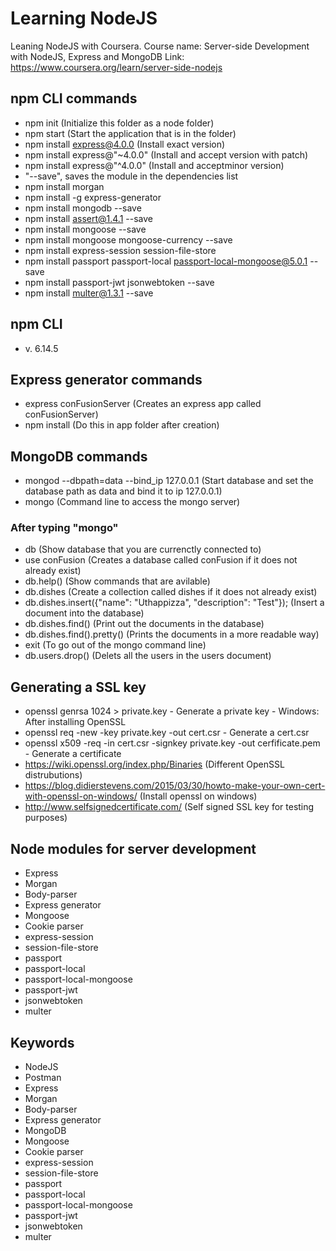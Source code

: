 # Learning NodeJS
Leaning NodeJS with Coursera.
Course name: Server-side Development with NodeJS, Express and MongoDB
Link: https://www.coursera.org/learn/server-side-nodejs

## npm CLI commands
- npm init (Initialize this folder as a node folder)
- npm start (Start the application that is in the folder)
- npm install express@4.0.0 (Install exact version) 
- npm install express@"~4.0.0" (Install and accept version with patch) 
- npm install express@"^4.0.0" (Install and acceptminor version) 
- "--save", saves the module in the dependencies list
- npm install morgan
- npm install -g express-generator
- npm install mongodb --save
- npm install assert@1.4.1 --save
- npm install mongoose --save
- npm install mongoose mongoose-currency --save
- npm install express-session session-file-store 
- npm install passport passport-local passport-local-mongoose@5.0.1 --save
- npm install passport-jwt jsonwebtoken --save
- npm install multer@1.3.1 --save

## npm CLI
- v. 6.14.5

## Express generator commands
- express conFusionServer (Creates an express app called conFusionServer)
- npm install (Do this in app folder after creation)

## MongoDB commands
- mongod --dbpath=data --bind_ip 127.0.0.1 (Start database and set the database path as data and bind it to ip 127.0.0.1)
- mongo (Command line to access the mongo server)
### After typing "mongo"
- db (Show database that you are currenctly connected to)
- use conFusion (Creates a database called conFusion if it does not already exist)
- db.help() (Show commands that are avilable)
- db.dishes (Create a collection called dishes if it does not already exist)
- db.dishes.insert({"name": "Uthappizza", "description": "Test"}); (Insert a document into the database)
- db.dishes.find() (Print out the documents in the database)
- db.dishes.find().pretty() (Prints the documents in a more readable way)
- exit (To go out of the mongo command line)
- db.users.drop() (Delets all the users in the users document)

## Generating a SSL key
- openssl genrsa 1024 > private.key - Generate a private key - Windows: After installing OpenSSL
- openssl req -new -key private.key -out cert.csr - Generate a cert.csr
- openssl x509 -req -in cert.csr -signkey private.key -out cerfificate.pem - Generate a certificate
- https://wiki.openssl.org/index.php/Binaries (Different OpenSSL distrubutions)
- https://blog.didierstevens.com/2015/03/30/howto-make-your-own-cert-with-openssl-on-windows/ (Install openssl on windows)
- http://www.selfsignedcertificate.com/ (Self signed SSL key for testing purposes)

## Node modules for server development
- Express
- Morgan
- Body-parser
- Express generator
- Mongoose
- Cookie parser
- express-session
- session-file-store 
- passport
- passport-local
- passport-local-mongoose
- passport-jwt
- jsonwebtoken
- multer


## Keywords
- NodeJS
- Postman
- Express
- Morgan
- Body-parser
- Express generator
- MongoDB
- Mongoose
- Cookie parser
- express-session
- session-file-store 
- passport
- passport-local
- passport-local-mongoose
- passport-jwt
- jsonwebtoken
- multer